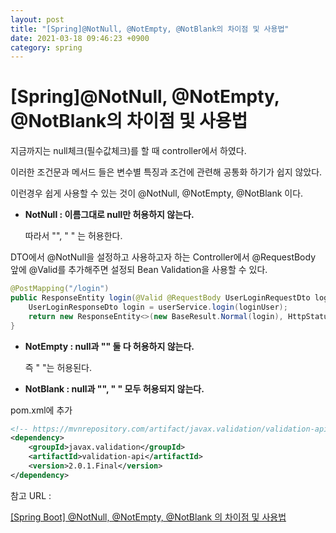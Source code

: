 ```yaml
---
layout: post
title: "[Spring]@NotNull, @NotEmpty, @NotBlank의 차이점 및 사용법"
date: 2021-03-18 09:46:23 +0900
category: spring
---
```


# [Spring]@NotNull, @NotEmpty, @NotBlank의 차이점 및 사용법

지금까지는 null체크(필수값체크)를 할 때 controller에서 하였다. 

이러한 조건문과 메서드 들은 변수별 특징과 조건에 관련해 공통화 하기가 쉽지 않았다.

이런경우 쉽게 사용할 수 있는 것이 @NotNull, @NotEmpty, @NotBlank 이다.

- **NotNull : 이름그대로 null만 허용하지 않는다.**

    따라서 "", " " 는 허용한다. 

DTO에서 @NotNull을 설정하고 사용하고자 하는 Controller에서 @RequestBody 앞에 @Valid를 추가해주면 설정되 Bean Validation을 사용할 수 있다. 

```java
@PostMapping("/login")
public ResponseEntity login(@Valid @RequestBody UserLoginRequestDto loginUser) {    
    UserLoginResponseDto login = userService.login(loginUser);
    return new ResponseEntity<>(new BaseResult.Normal(login), HttpStatus.OK);
}
```

- **NotEmpty : null과 "" 둘 다 허용하지 않는다.**

    즉 " "는 허용된다.

- **NotBlank : null과 "", " " 모두 허용되지 않는다.**

pom.xml에 추가

```xml
<!-- https://mvnrepository.com/artifact/javax.validation/validation-api -->
<dependency>
    <groupId>javax.validation</groupId>
    <artifactId>validation-api</artifactId>
    <version>2.0.1.Final</version>
</dependency>
```

참고 URL : 

[[Spring Boot] @NotNull, @NotEmpty, @NotBlank 의 차이점 및 사용법](https://sanghye.tistory.com/36)